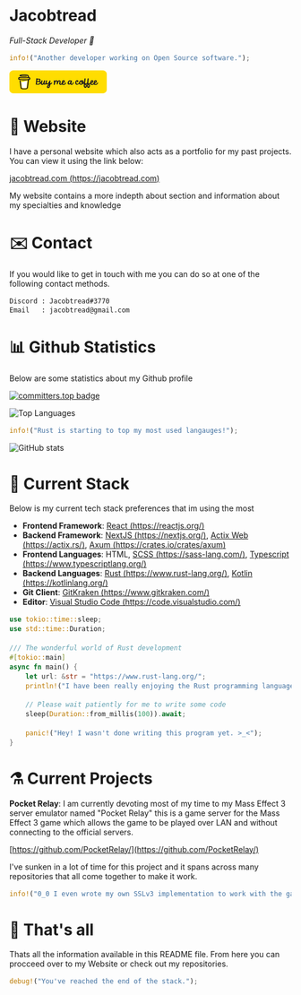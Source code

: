 # Jacobtread

*Full-Stack Developer 🤖*

```rust
info!("Another developer working on Open Source software.");
```

<a href="https://www.buymeacoffee.com/jacobtread" target="_blank"><img src="./bmc-button.png" alt="Buy Me A Coffee" height="41" width="174"></a>


# 🔗 Website

I have a personal website which also acts as a portfolio for my past projects. You can 
view it using the link below: 

[jacobtread.com (https://jacobtread.com)](https://jacobtread.com)

My website contains a more indepth about section and information about my specialties and
knowledge



# ✉️ Contact

If you would like to get in touch with me you can do so at one of the following contact 
methods. 
```
Discord : Jacobtread#3770
Email   : jacobtread@gmail.com
```


# 📊 Github Statistics

Below are some statistics about my Github profile 

[![committers.top badge](https://user-badge.committers.top/new_zealand/jacobtread.svg)](https://user-badge.committers.top/new_zealand/jacobtread)


![Top Languages](https://github-readme-stats.vercel.app/api/top-langs/?username=jacobtread&layout=compact&theme=transparent)


```rust
info!("Rust is starting to top my most used langauges!");
```


![GitHub stats](https://github-readme-stats.vercel.app/api?username=jacobtread&show_icons=true&theme=transparent)


# 🧰 Current Stack

Below is my current tech stack preferences that im using the most

- **Frontend Framework**: [React (https://reactjs.org/)](https://reactjs.org/)
- **Backend Framework**: [NextJS (https://nextjs.org/)](https://nextjs.org/), [Actix Web (https://actix.rs/)](https://actix.rs/), [Axum (https://crates.io/crates/axum)](https://crates.io/crates/axum)
- **Frontend Languages**: HTML, [SCSS (https://sass-lang.com/)](https://sass-lang.com/), [Typescript (https://www.typescriptlang.org/)](https://www.typescriptlang.org/)
- **Backend Languages**: [Rust (https://www.rust-lang.org/)](https://www.rust-lang.org/), [Kotlin (https://kotlinlang.org/)](https://kotlinlang.org/)
- **Git Client**: [GitKraken (https://www.gitkraken.com/)](https://www.gitkraken.com/)
- **Editor**: [Visual Studio Code (https://code.visualstudio.com/)](https://code.visualstudio.com/)

```rust
use tokio::time::sleep;
use std::time::Duration;

/// The wonderful world of Rust development
#[tokio::main]
async fn main() {
    let url: &str = "https://www.rust-lang.org/";
    println!("I have been really enjoying the Rust programming language: {url}");

    // Please wait patiently for me to write some code
    sleep(Duration::from_millis(100)).await;

    panic!("Hey! I wasn't done writing this program yet. >_<");
}
```

# ⚗️ Current Projects

**Pocket Relay**: I am currently devoting most of my time to my Mass Effect 3 server emulator named
"Pocket Relay" this is a game server for the Mass Effect 3 game which allows the 
game to be played over LAN and without connecting to the official servers. 

[https://github.com/PocketRelay/](https://github.com/PocketRelay/)

I've sunken in a lot of time for this project and it spans across many repositories 
that all come together to make it work. 


```rust 
info!("0_0 I even wrote my own SSLv3 implementation to work with the game");
```

# 🔭 That's all 

Thats all the information available in this README file. From here you can procceed over
to my Website or check out my repositories.


```rust
debug!("You've reached the end of the stack.");
```
